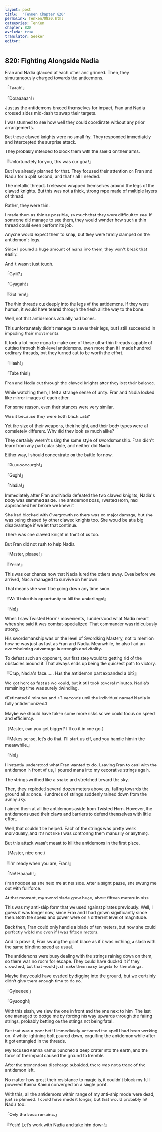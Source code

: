 ```yaml
---
layout: post
title:  "TenKen Chapter 820"
permalink: Tenken/0820.html
categories: TenKen
chapter: 820
exclude: true
translator: Seeker
editor: 
---
```

<h2>820: Fighting Alongside Nadia</h2>

Fran and Nadia glanced at each other and grinned. Then, they simultaneously charged towards the antidemons.

「Taaah!」

「Doraaaaah!」

Just as the antidemons braced themselves for impact, Fran and Nadia crossed sides mid-dash to swap their targets.

I was stunned to see how well they could coordinate without any prior arrangements.

But these clawed knights were no small fry. They responded immediately and intercepted the surprise attack.

They probably intended to block them with the shield on their arms.

『Unfortunately for you, this was our goal!』

But I've already planned for that. They focused their attention on Fran and Nadia for a split second, and that's all I needed.

The metallic threads I released wrapped themselves around the legs of the clawed knights. But this was not a thick, strong rope made of multiple layers of thread.

Rather, they were thin.

I made them as thin as possible, so much that they were difficult to see. If someone did manage to see them, they would wonder how such a thin thread could even perform its job.

Anyone would expect them to snap, but they were firmly clamped on the antidemon's legs.

Since I poured a huge amount of mana into them, they won't break that easily.

And it wasn't just tough.

「Gyiii?」

「Gyagah!」

『Got 'em!』

The thin threads cut deeply into the legs of the antidemons. If they were human, it would have teared through the flesh all the way to the bone.

Well, not that antidemons actually had bones.

This unfortunately didn't manage to sever their legs, but I still succeeded in impeding their movements.

It took a lot more mana to make one of these ultra-thin threads capable of cutting through high-level antidemons, even more than if I made hundred ordinary threads, but they turned out to be worth the effort.

「Haah!」

「Take this!」

Fran and Nadia cut through the clawed knights after they lost their balance.

While watching them, I felt a strange sense of unity. Fran and Nadia looked like mirror images of each other.

For some reason, even their stances were very similar.

Was it because they were both black cats?

Yet the size of their weapons, their height, and their body types were all completely different. Why did they look so much alike?

They certainly weren't using the same style of swordsmanship. Fran didn't learn from any particular style, and neither did Nadia.

Either way, I should concentrate on the battle for now.

「Ruuuoooourgh!」

「Gugh!」

「Nadia!」

Immediately after Fran and Nadia defeated the two clawed knights, Nadia's body was slammed aside. The antidemon boss, Twisted Horn, had approached her before we knew it.

She had blocked with Overgrowth so there was no major damage, but she was being chased by other clawed knights too. She would be at a big disadvantage if we let that continue.

There was one clawed knight in front of us too.

But Fran did not rush to help Nadia.

「Master, please!」

『Yeah!』

This was our chance now that Nadia lured the others away. Even before we arrived, Nadia managed to survive on her own.

That means she won't be going down any time soon.

『We'll take this opportunity to kill the underlings!』

「Nn!」

When I saw Twisted Horn's movements, I understood what Nadia meant when she said it was combat-specialized. That commander was ridiculously strong.

His swordsmanship was on the level of Swordking Mastery, not to mention how he was just as fast as Fran and Nadia. Meanwhile, he also had an overwhelming advantage in strength and vitality.

To defeat such an opponent, our first step would to getting rid of the obstacles around it. That always ends up being the quickest path to victory.

『Crap, Nadia's face…… Has the antidemon part expanded a bit?』

We got here as fast as we could, but it still took several minutes. Nadia's remaining time was surely dwindling.

《Estimated 6 minutes and 43 seconds until the individual named Nadia is fully antidemonized.》

Maybe we should have taken some more risks so we could focus on speed and efficiency.

（Master, can you get bigger? I'll do it in one go.）

『Makes sense, let's do that. I'll start us off, and you handle him in the meanwhile.』

「Nn!」

I instantly understood what Fran wanted to do. Leaving Fran to deal with the antidemon in front of us, I poured mana into my decorative strings again.

The strings writhed like a snake and stretched toward the sky.

Then, they exploded several dozen meters above us, falling towards the ground all at once. Hundreds of strings suddenly rained down from the sunny sky.

I aimed them at all the antidemons aside from Twisted Horn. However, the antidemons used their claws and barriers to defend themselves with little effort.

Well, that couldn't be helped. Each of the strings was pretty weak individually, and it's not like I was controlling them manually or anything.

But this attack wasn't meant to kill the antidemons in the first place.

（Master, nice one.）

『I'm ready when you are, Fran!』

「Nn! Haaaah!」

Fran nodded as she held me at her side. After a slight pause, she swung me out with full force.

At that moment, my sword blade grew huge, about fifteen meters in size.

This was my anti-ship form that we used against pirates previously. Well, I guess it was longer now, since Fran and I had grown significantly since then. Both the speed and power were on a different level of magnitude.

Back then, Fran could only handle a blade of ten meters, but now she could perfectly wield me even if I was fifteen meters.

And to prove it, Fran swung the giant blade as if it was nothing, a slash with the same blinding speed as usual.

The antidemons were busy dealing with the strings raining down on them, so there was no room for escape. They could have ducked it if they crouched, but that would just make them easy targets for the strings.

Maybe they could have evaded by digging into the ground, but we certainly didn't give them enough time to do so.

「Gyieeeee!」

「Gyuoogh!」

With this slash, we slew the one in front and the one next to him. The last one managed to dodge me by forcing his way upwards through the falling strings, probably betting on the strings not being fatal.

But that was a poor bet! I immediately activated the spell I had been working on. A white lightning bolt poured down, engulfing the antidemon while after it got entangled in the threads.

My focused Kanna Kamui punched a deep crater into the earth, and the force of the impact caused the ground to tremble.

After the tremendous discharge subsided, there was not a trace of the antidemon left.

No matter how great their resistance to magic is, it couldn't block my full powered Kanna Kamui converged on a single point.

With this, all the antidemons within range of my anti-ship mode were dead, just as planned. I could have made it longer, but that would probably hit Nadia too.

「Only the boss remains.」

『Yeah! Let's work with Nadia and take him down!』



